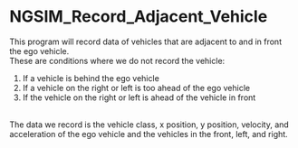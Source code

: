 # NGSIM_Record_Adjacent_Vehicle
This program will record data of vehicles that are adjacent to and in front the ego vehicle.
<br />
These are conditions where we do not record the vehicle:
<br />
1. If a vehicle is behind the ego vehicle
2. If a vehicle on the right or left is too ahead of the ego vehicle
3. If the vehicle on the right or left is ahead of the vehicle in front
<br />    
The data we record is the vehicle class, x position, y position, velocity, and acceleration of the ego vehicle and the vehicles in the front, left, and right.
